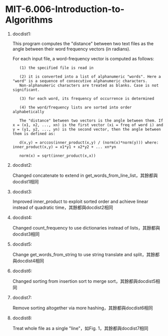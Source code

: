 # MIT-6.006-Introduction-to-Algorithms

1. docdist1:
      
      This program computes the "distance" between two text files as the angle between their word frequency vectors (in radians).

      For each input file, a word-frequency vector is computed as follows:
      
          (1) the specified file is read in
          
          (2) it is converted into a list of alphanumeric "words". Here a "word" is a sequence of consecutive alphanumeric characters.
          Non-alphanumeric characters are treated as blanks. Case is not significant.
          
          (3) for each word, its frequency of occurrence is determined
          
          (4) the word/frequency lists are sorted into order alphabetically

          The "distance" between two vectors is the angle between them. If x = (x1, x2, ..., xn) is the first vector (xi = freq of word i) and  y = (y1, y2, ..., yn) is the second vector, then the angle between them is defined as: 
          
          d(x,y) = arccos(inner_product(x,y) / (norm(x)*norm(y))) where: inner_product(x,y) = x1*y1 + x2*y2 + ... xn*yn
          
          norm(x) = sqrt(inner_product(x,x))

2. docdist2:

      Changed concatenate to extend in get_words_from_line_list，其餘都與docdist1相同

3. docdist3:
      
      Improved inner_product to exploit sorted order and achieve linear instead of quadratic time，其餘都與docdist2相同

4. docdist4:

      Changed count_frequency to use dictionaries instead of lists，其餘都與docdist3相同
      
5. docdist5:

      Change get_words_from_string to use string translate and split，其餘都與docdist4相同
      
6. docdist6:

      Changed sorting from insertion sort to merge sort，其餘都與docdist5相同
      
7. docdist7:

      Remove sorting altogether via more hashing，其餘都與docdist6相同

8. docdist8:

      Treat whole file as a single "line"，如Fig. 1，其餘都與docdist7相同
      
